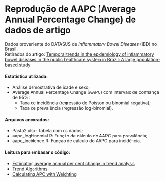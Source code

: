 # Reprodução de AAPC (Average Annual Percentage Change) de dados de artigo

Dados proveniente do DATASUS de *Inflammatory Bowel Diseases* (IBD) no Brasil.  
Retirados do artigo: [Temporal trends in the epidemiology of inflammatory bowel diseases in the public healthcare system in Brazil: A large population-based study](https://www.sciencedirect.com/science/article/pii/S2667193X22001156?via%3Dihub#bib0018)

#### Estatistica utilizada:
* Análise demostrativa de idade e sexo;
* Average Annual Percentage Change (AAPC) com intervalo de confiança de 95%:
  * Taxa de incidência (regressão de Poisson ou binomial negativa);
  * Taxa de prevalência (regressão log-binomial).
 

#### Arquivos ancorados:
* Pasta2.xlsx: Tabela com os dados;
* aapc_logbinomial.R: Função de cálculo do AAPC para prevalência;
* aapc_incidence.R: Funçao de cálculo do AAPC para incidência.



#### Leitura para embasar o código:
* [Estimating average annual per cent change in trend analysis](https://www.ncbi.nlm.nih.gov/pmc/articles/PMC2843083/)
* [Trend Algorithms](https://seer.cancer.gov/seerstat/WebHelp/Trend_Algorithms.htm)
* [Calculating APC with Weighting](https://seer.cancer.gov/seerstat/WebHelp/Calculating_APC_with_Weighting.htm)
